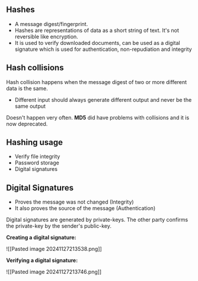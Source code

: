 ## Hashes

- A message digest/fingerprint.
- Hashes are representations of data as a short string of text. It's not reversible like encryption.
- It is used to verify downloaded documents, can be used as a digital signature which is used for authentication, non-repudiation and integrity

## Hash collisions

Hash collision happens when the message digest of two or more different data is the same.
- Different input should always generate different output and never be the same output

Doesn't happen very often. **MD5** did have problems with collisions and it is now deprecated.

## Hashing usage
- Verify file integrity
- Password storage
- Digital signatures

## Digital Signatures

- Proves the message was not changed (Integrity)
- It also proves the source of the message (Authentication)

Digital signatures are generated by private-keys. The other party confirms the private-key by the sender's public-key.

**Creating a digital signature:**

![[Pasted image 20241127213538.png]]

**Verifying a digital signature:**

![[Pasted image 20241127213746.png]]
